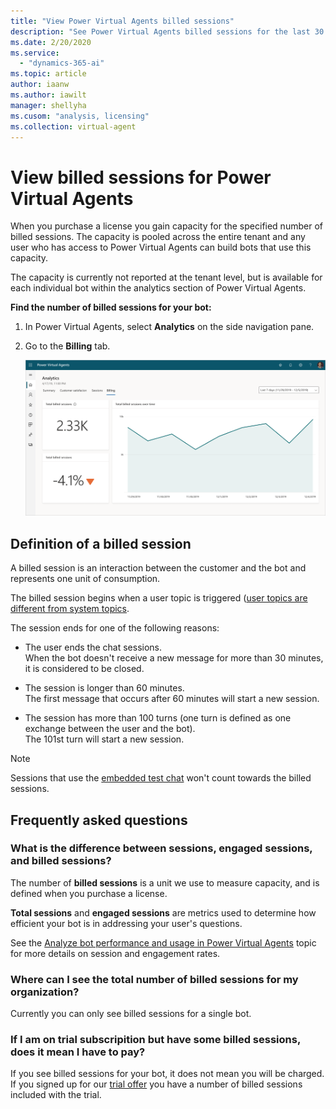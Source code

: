 ```yaml
---
title: "View Power Virtual Agents billed sessions"
description: "See Power Virtual Agents billed sessions for the last 30 or 7 days"
ms.date: 2/20/2020
ms.service:
  - "dynamics-365-ai"
ms.topic: article
author: iaanw
ms.author: iawilt
manager: shellyha
ms.cusom: "analysis, licensing"
ms.collection: virtual-agent
---
```


# View billed sessions for Power Virtual Agents

When you purchase a license you gain capacity for the specified number of billed sessions. The capacity is pooled across the entire tenant and any user who has access to Power Virtual Agents can build bots that use this capacity. 

The capacity is currently not reported at the tenant level, but is available for each individual bot within the analytics section of Power Virtual Agents.

**Find the number of billed sessions for your bot:**

1. In Power Virtual Agents, select **Analytics** on the side navigation pane.

1. Go to the **Billing** tab.

    ![Billed session view](media/analytics-billed-sessions.png)

## Definition of a billed session

A billed session is an interaction between the customer and the bot and represents one unit of consumption. 

The billed session begins when a user topic is triggered ([user topics are different from system topics](authoring-create-edit-topics.md#-use-system-and-sample-topics).

The session ends for one of the following reasons: 

- The user ends the chat sessions.  
    When the bot doesn't receive a new message for more than 30 minutes, it is considered to be closed.

- The session is longer than 60 minutes.  
    The first message that occurs after 60 minutes will start a new session.

- The session has more than 100 turns (one turn is defined as one exchange between the user and the bot).  
    The 101st turn will start a new session. 

> [!Note]
> Sessions that use the [embedded test chat](authoring-test-bot.md) won't count towards the billed sessions.


## Frequently asked questions

### What is the difference between sessions, engaged sessions, and billed sessions?
The number of **billed sessions** is a unit we use to measure capacity, and is defined when you purchase a license. 

**Total sessions** and **engaged sessions** are metrics used to determine how efficient your bot is in addressing your user's questions. 

See the [Analyze bot performance and usage in Power Virtual Agents](analytics-summary.md) topic for more details on session and engagement rates.

### Where can I see the total number of billed sessions for my organization?

Currently you can only see billed sessions for a single bot.

### If I am on trial subscripition but have some billed sessions, does it mean I have to pay?

If you see billed sessions for your bot, it does not mean you will be charged. If you signed up for our [trial offer](sign-up-individual.md) you have a number of billed sessions included with the trial.
